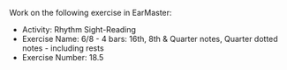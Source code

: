 Work on the following exercise in EarMaster:
- Activity: Rhythm Sight-Reading
- Exercise Name: 6/8 - 4 bars: 16th, 8th & Quarter notes, Quarter dotted notes - including rests
- Exercise Number: 18.5

